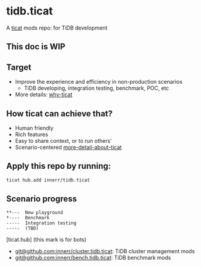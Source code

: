 # tidb.ticat
A [ticat](https://github.com/innerr/ticat) mods repo:
for TiDB development

## This doc is WIP

## Target
* Improve the experience and efficiency in non-production scenarios
    * TiDB developing, integration testing, benchmark, POC, etc
* More details: [why-ticat](./why-ticat.md)

## How ticat can achieve that?
* Human friendly
* Rich features
* Easy to share context, or to run others'
* Scenario-centered
[more-detail-about-ticat](https://github.com/innerr/ticat/README.md)

## Apply this repo by running:
```bash
ticat hub.add innerr/tidb.ticat
```

## Scenario progress
```
**---  New playground
*----  Benchmark
-----  Integration testing
-----  (TBD)
```

[ticat.hub] (this mark is for bots)
* [git@github.com:innerr/cluster.tidb.ticat](https://github.com/innerr/cluster.tidb.ticat): TiDB cluster management mods
* [git@github.com:innerr/bench.tidb.ticat](https://github.com/innerr/bench.tidb.ticat): TiDB benchmark mods
